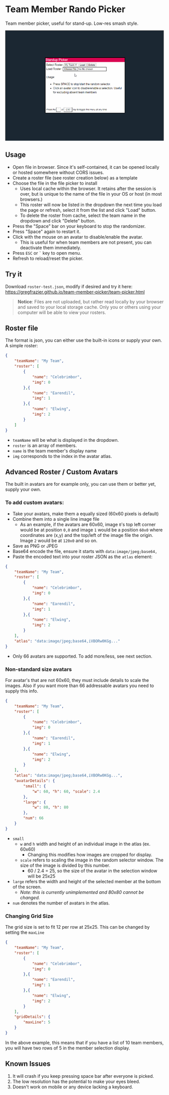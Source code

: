 # Team Member Rando Picker
Team member picker, useful for stand-up. Low-res smash style.

![Example](anim.gif)

## Usage
- Open file in browser. Since it's self-contained, it can be opened locally or hosted somewhere without CORS issues.
- Create a roster file (see roster creation below) as a template
- Choose the file in the file picker to install
    - Uses local cache within the browser. It retains after the session is over, but is unique to the name of the file in your OS or host (in most browsers.)
    - This roster will now be listed in the dropdown the next time you load the page or refresh, select it from the list and click "Load" button.
    - To delete the roster from cache, select the team name in the dropdown and click "Delete" button.
- Press the "Space" bar on your keyboard to stop the randomizer.
- Press "Space" again to restart it.
- Click with the mouse on an avatar to disable/enable the avatar.
    - This is useful for when team members are not present, you can deactivate them immediately.
- Press `ESC` or `` ` `` key to open menu.
- Refresh to reload/reset the picker.

## Try it
Download `roster-test.json`, modify if desired and try it here:   
https://gregfrazier.github.io/team-member-picker/team-picker.html

> **Notice**: Files are not uploaded, but rather read locally by your browser and saved to your local storage cache. Only you or others using your computer will be able to view your rosters.

## Roster file
The format is json, you can either use the built-in icons or supply your own.
A simple roster:
```json
{
    "teamName": "My Team",
    "roster": [
        { 
            "name": "Celebrimbor", 
            "img": 0 
        },{
            "name": "Earendil",
            "img": 1
        },{
            "name": "Elwing",
            "img": 2
        }
    ]
}
```
- `teamName` will be what is displayed in the dropdown.  
- `roster` is an array of members.   
- `name` is the team member's display name  
- `img` corresponds to the index in the avatar atlas.

## Advanced Roster / Custom Avatars
The built in avatars are for example only, you can use them or better yet, supply your own.  

### To add custom avatars:
- Take your avatars, make them a equally sized (60x60 pixels is default)
- Combine them into a single line image file
    - As an example, if the avatars are 60x60, image `0`'s top left corner would be at position `0,0` and image `1` would be a position `60x0` where coordinates are (x,y) and the top/left of the image file the origin. Image `2` would be at `120x0` and so on.
- Save as PNG or JPEG
- Base64 encode the file, ensure it starts with `data:image/jpeg;base64,`
- Paste the encoded text into your roster JSON as the `atlas` element:
```json
{
    "teamName": "My Team",
    "roster": [
        { 
            "name": "Celebrimbor", 
            "img": 0 
        },{
            "name": "Earendil",
            "img": 1
        },{
            "name": "Elwing",
            "img": 2
        }
    ],
    "atlas": "data:image/jpeg;base64,iVBORw0KGg..."
}
```
- Only 66 avatars are supported. To add more/less, see next section.

### Non-standard size avatars
For avatar's that are not 60x60, they must include details to scale the images. Also if you want more than 66 addressable avatars you need to supply this info.
```json
{
    "teamName": "My Team",
    "roster": [
        { 
            "name": "Celebrimbor", 
            "img": 0 
        },{
            "name": "Earendil",
            "img": 1
        },{
            "name": "Elwing",
            "img": 2
        }
    ],
    "atlas": "data:image/jpeg;base64,iVBORw0KGg...",
    "avatarDetails": {
        "small": {
            "w": 60, "h": 60, "scale": 2.4
        },
        "large": {
            "w": 80, "h": 80
        },
        "num": 66
    }
}
```
- `small`
    - `w` and `h` width and height of an individual image in the atlas (ex. 60x60)
        - Changing this modifies how images are cropped for display.
    - `scale` refers to scaling the image in the random selector window. The size of the image is divided by this number. 
        - 60 / 2.4 = 25, so the size of the avatar in the selection window will be 25x25
- `large` refers the width and height of the selected member at the bottom of the screen.
    - _Note: this is currently unimplemented and 80x80 cannot be changed._
- `num` denotes the number of avatars in the atlas.

### Changing Grid Size
The grid size is set to fit 12 per row at 25x25. This can be changed by setting the `maxLine`
```json
{
    "teamName": "My Team",
    "roster": [
        { 
            "name": "Celebrimbor", 
            "img": 0 
        },{
            "name": "Earendil",
            "img": 1
        },{
            "name": "Elwing",
            "img": 2
        }
    ],
    "gridDetails": {
        "maxLine": 5
    }
}
```
In the above example, this means that if you have a list of 10 team members, you will have two rows of 5 in the member selection display.

## Known Issues
1. It will crash if you keep pressing space bar after everyone is picked.
1. The low resolution has the potential to make your eyes bleed.
1. Doesn't work on mobile or any device lacking a keyboard.

